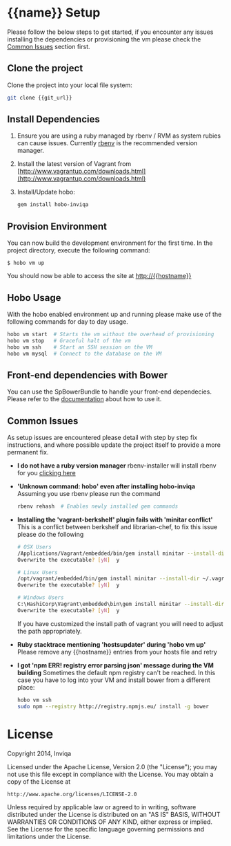 # {{name}} Setup

Please follow the below steps to get started, if you encounter any issues installing the dependencies or provisioning the vm please check the [Common Issues](#common-issues) section first.

## Clone the project

Clone the project into your local file system:

```bash
git clone {{git_url}}
```

## Install Dependencies

1. Ensure you are using a ruby managed by rbenv / RVM as system rubies can cause issues. Currently [rbenv](https://github.com/sstephenson/rbenv) is the recommended version manager.

2. Install the latest version of Vagrant from [http://www.vagrantup.com/downloads.html](http://www.vagrantup.com/downloads.html)

3. Install/Update hobo:

    ```bash
    gem install hobo-inviqa
    ```

## Provision Environment

You can now build the development environment for the first time. In the project directory, execute the following command:

    $ hobo vm up

You should now be able to access the site at [http://{{hostname}}](http://{{hostname}})

## Hobo Usage

With the hobo enabled environment up and running please make use of the following commands for day to day usage.

```bash
hobo vm start  # Starts the vm without the overhead of provisioning
hobo vm stop   # Graceful halt of the vm
hobo vm ssh    # Start an SSH session on the VM
hobo vm mysql  # Connect to the database on the VM
```

## Front-end dependencies with Bower

You can use the SpBowerBundle to handle your front-end dependecies. Please refer to the [documentation](https://github.com/Spea/SpBowerBundle/blob/master/Resources/doc/index.md#step-3-configure-the-spbowerbundle) about how to use it.

## Common Issues

As setup issues are encountered please detail with step by step fix instructions, and where possible update the project itself to provide a more permanent fix.

 - **I do not have a ruby version manager**
   rbenv-installer will install rbenv for you [clicking here](https://github.com/fesplugas/rbenv-installer)

 - **'Unknown command: hobo' even after installing hobo-inviqa**
   Assuming you use rbenv please run the command
   ```bash
   rbenv rehash  # Enables newly installed gem commands
   ```

 - **Installing the 'vagrant-berkshelf' plugin fails with 'minitar conflict'**
   This is a conflict between berkshelf and librarian-chef, to fix this issue please do the following
   ```bash
   # OSX Users
   /Applications/Vagrant/embedded/bin/gem install minitar --install-dir ~/.vagrant.d/gems
   Overwrite the executable? [yN]  y

   # Linux Users
   /opt/vagrant/embedded/bin/gem install minitar --install-dir ~/.vagrant.d/gems
   Overwrite the executable? [yN]  y

   # Windows Users
   C:\HashiCorp\Vagrant\embedded\bin\gem install minitar --install-dir "%HOME%\.vagrant.d\gems"
   Overwrite the executable? [yN]  y
   ```

   If you have customized the install path of vagrant you will need to adjust the path appropriately.

 - **Ruby stacktrace mentioning 'hostsupdater' during 'hobo vm up'**
   Please remove any {{hostname}} entries from your hosts file and retry

 - **I got 'npm ERR! registry error parsing json' message during the VM building**
   Sometimes the default npm registry can't be reached. In this case you have to log into your VM and install bower from a different place:
   ```bash
   hobo vm ssh
   sudo npm --registry http://registry.npmjs.eu/ install -g bower
   ```

# License

Copyright 2014, Inviqa

Licensed under the Apache License, Version 2.0 (the "License");
you may not use this file except in compliance with the License.
You may obtain a copy of the License at

    http://www.apache.org/licenses/LICENSE-2.0

Unless required by applicable law or agreed to in writing, software
distributed under the License is distributed on an "AS IS" BASIS,
WITHOUT WARRANTIES OR CONDITIONS OF ANY KIND, either express or implied.
See the License for the specific language governing permissions and
limitations under the License.
